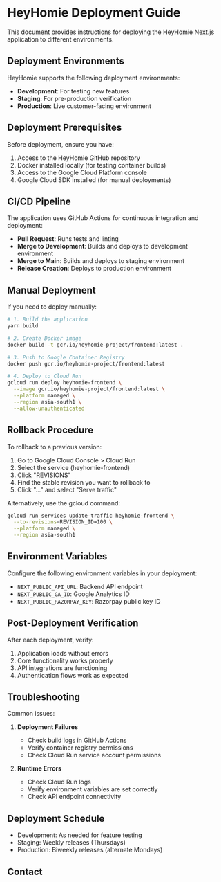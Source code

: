 # HeyHomie Deployment Guide

This document provides instructions for deploying the HeyHomie Next.js application to different environments.

## Deployment Environments

HeyHomie supports the following deployment environments:

- **Development**: For testing new features
- **Staging**: For pre-production verification
- **Production**: Live customer-facing environment

## Deployment Prerequisites

Before deployment, ensure you have:

1. Access to the HeyHomie GitHub repository
2. Docker installed locally (for testing container builds)
3. Access to the Google Cloud Platform console
4. Google Cloud SDK installed (for manual deployments)

## CI/CD Pipeline

The application uses GitHub Actions for continuous integration and deployment:

- **Pull Request**: Runs tests and linting
- **Merge to Development**: Builds and deploys to development environment
- **Merge to Main**: Builds and deploys to staging environment
- **Release Creation**: Deploys to production environment

## Manual Deployment

If you need to deploy manually:

```bash
# 1. Build the application
yarn build

# 2. Create Docker image
docker build -t gcr.io/heyhomie-project/frontend:latest .

# 3. Push to Google Container Registry
docker push gcr.io/heyhomie-project/frontend:latest

# 4. Deploy to Cloud Run
gcloud run deploy heyhomie-frontend \
  --image gcr.io/heyhomie-project/frontend:latest \
  --platform managed \
  --region asia-south1 \
  --allow-unauthenticated
```

## Rollback Procedure

To rollback to a previous version:

1. Go to Google Cloud Console > Cloud Run
2. Select the service (heyhomie-frontend)
3. Click "REVISIONS"
4. Find the stable revision you want to rollback to
5. Click "..." and select "Serve traffic"

Alternatively, use the gcloud command:

```bash
gcloud run services update-traffic heyhomie-frontend \
  --to-revisions=REVISION_ID=100 \
  --platform managed \
  --region asia-south1
```

## Environment Variables

Configure the following environment variables in your deployment:

- `NEXT_PUBLIC_API_URL`: Backend API endpoint
- `NEXT_PUBLIC_GA_ID`: Google Analytics ID
- `NEXT_PUBLIC_RAZORPAY_KEY`: Razorpay public key ID

## Post-Deployment Verification

After each deployment, verify:

1. Application loads without errors
2. Core functionality works properly
3. API integrations are functioning
4. Authentication flows work as expected

## Troubleshooting

Common issues:

1. **Deployment Failures**
   - Check build logs in GitHub Actions
   - Verify container registry permissions
   - Check Cloud Run service account permissions

2. **Runtime Errors**
   - Check Cloud Run logs
   - Verify environment variables are set correctly
   - Check API endpoint connectivity

## Deployment Schedule

- Development: As needed for feature testing
- Staging: Weekly releases (Thursdays)
- Production: Biweekly releases (alternate Mondays)

## Contact
